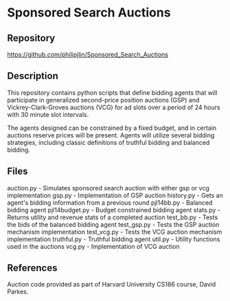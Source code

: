 # Sponsored Search Auctions

## Repository
<https://github.com/philipjlin/Sponsored_Search_Auctions>

## Description
This repository contains python scripts that define bidding agents that will participate in generalized second-price position auctions (GSP) and Vickrey-Clark-Groves auctions (VCG) for ad slots over a period of 24 hours with 30 minute slot intervals.

The agents designed can be constrained by a fixed budget, and in certain auctions reserve prices will be present. Agents will utilize several bidding strategies, including classic definitions of truthful bidding and balanced bidding.

## Files
auction.py - Simulates sponsored search auction with either gsp or vcg implementation
gsp.py - Implementation of GSP auction
history.py - Gets an agent's bidding information from a previous round
pjl14bb.py - Balanced bidding agent
pjl14budget.py - Budget constrained bidding agent
stats.py - Returns utility and revenue stats of a completed auction
test_bb.py - Tests the bids of the balanced bidding agent
test_gsp.py - Tests the GSP auction mechanism implementation
test_vcg.py - Tests the VCG auction mechanism implementation
truthful.py - Truthful bidding agent
util.py - Utility functions used in the auctions
vcg.py - Implementation of VCG auction

## References
Auction code provided as part of Harvard University CS186 course, David Parkes.

